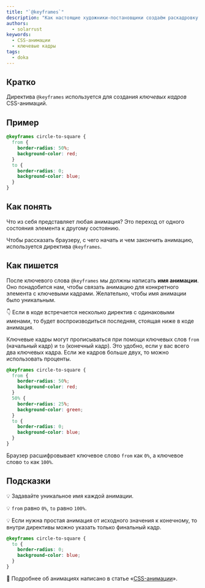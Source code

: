 ```yaml
---
title: "`@keyframes`"
description: "Как настоящие художники-постановщики создаём раскадровку для анимации."
authors:
  - solarrust
keywords:
  - CSS-анимации
  - ключевые кадры
tags:
  - doka
---
```


## Кратко

Директива `@keyframes` используется для создания _ключевых кадров_ CSS-анимаций.

## Пример

```css
@keyframes circle-to-square {
  from {
    border-radius: 50%;
    background-color: red;
  }
  to {
    border-radius: 0;
    background-color: blue;
  }
}
```

## Как понять

Что из себя представляет любая анимация? Это переход от одного состояния элемента к другому состоянию.

Чтобы рассказать браузеру, с чего начать и чем закончить анимацию, используется директива `@keyframes`.

## Как пишется

После ключевого слова `@keyframes` мы должны написать **имя анимации**. Оно понадобится нам, чтобы связать анимацию для конкретного элемента с ключевыми кадрами. Желательно, чтобы имя анимации было уникальным.

<aside>

👇 Если в коде встречается несколько директив с одинаковыми именами, то будет воспроизводиться последняя, стоящая ниже в коде анимация.

</aside>

Ключевые кадры могут прописываться при помощи ключевых слов `from` (начальный кадр) и `to` (конечный кадр). Это удобно, если у вас всего два ключевых кадра. Если же кадров больше двух, то можно использовать проценты.

```css
@keyframes circle-to-square {
  from {
    border-radius: 50%;
    background-color: red;
  }
  50% {
    border-radius: 25%;
    background-color: green;
  }
  to {
    border-radius: 0;
    background-color: blue;
  }
}
```

Браузер расшифровывает ключевое слово `from` как `0%`, а ключевое слово `to` как `100%`.

## Подсказки

💡 Задавайте уникальное имя каждой анимации.

💡 `from` равно `0%`, `to` равно `100%`.

💡 Если нужна простая анимация от исходного значения к конечному, то внутри директивы можно указать только финальный кадр.

```css
@keyframes circle-to-square {
  to {
    border-radius: 0;
    background-color: blue;
  }
}
```

<aside>

🦄 Подробнее об анимациях написано в статье «[CSS-анимации](/css/animation/)».

</aside>
